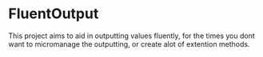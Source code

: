 # FluentOutput

This project aims to aid in outputting values fluently,
for the times you dont want to micromanage the outputting, or create alot of extention methods.